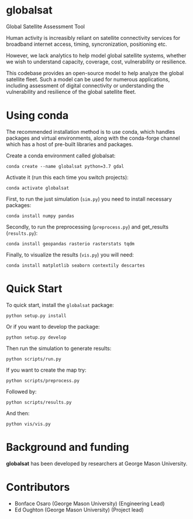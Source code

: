 # globalsat
Global Satellite Assessment Tool

Human activity is increasibly reliant on satellite connectivity services for broadband
internet access, timing, syncronization, positioning etc.

However, we lack analytics to help model global satellite systems, whether we wish to
understand capacity, coverage, cost, vulnerability or resilience.

This codebase provides an open-source model to help analyze the global satellite fleet.
Such a model can be used for numerous applications, including assessment of digital
connectivity or understanding the vulnerability and resilience of the global satellite fleet.


Using conda
===========

The recommended installation method is to use conda, which handles packages and virtual
environments, along with the conda-forge channel which has a host of pre-built libraries and
packages.

Create a conda environment called globalsat:

    conda create --name globalsat python=3.7 gdal

Activate it (run this each time you switch projects):

    conda activate globalsat

First, to run the just simulation (`sim.py`) you need to install necessary packages:

    conda install numpy pandas

Secondly, to run the preprocessing (`preprocess.py`) and get_results (`results.py`):

    conda install geopandas rasterio rasterstats tqdm

Finally, to visualize the results (`vis.py`) you will need:

    conda install matplotlib seaborn contextily descartes


Quick Start
===========

To quick start, install the `globalsat` package:

    python setup.py install

Or if you want to develop the package:

    python setup.py develop

Then run the simulation to generate results:

    python scripts/run.py

If you want to create the map try:

    python scripts/preprocess.py

Followed by:

    python scripts/results.py

And then:

    python vis/vis.py


Background and funding
======================

**globalsat** has been developed by researchers at George Mason University.


Contributors
============
- Bonface Osaro (George Mason University) (Engineering Lead)
- Ed Oughton (George Mason University) (Project lead)
